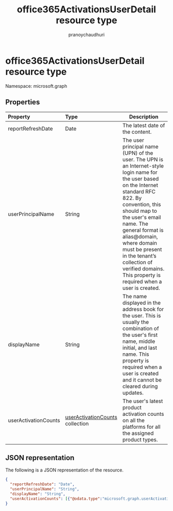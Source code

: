 ﻿---
title: "office365ActivationsUserDetail resource type"
description: "The following is a JSON representation of the resource."
localization_priority: Normal
ms.prod: "reports"
author: "pranoychaudhuri"
doc_type: resourcePageType
---

# office365ActivationsUserDetail resource type

Namespace: microsoft.graph

## Properties

| Property             | Type                                                                    | Description                                                                                                                                                                                                                                                                                                                                                         |
| :------------------- | :---------------------------------------------------------------------- | ------------------------------------------------------------------------------------------------------------------------------------------------------------------------------------------------------------------------------------------------------------------------------------------------------------------------------------------------------------------- |
| reportRefreshDate    | Date                                                                    | The latest date of the content.                                                                                                                                                                                                                                                                                                                                     |
| userPrincipalName    | String                                                                  | The user principal name (UPN) of the user. The UPN is an Internet-style login name for the user based on the Internet standard RFC 822. By convention, this should map to the user's email name. The general format is alias@domain, where domain must be present in the tenant’s collection of verified domains. This property is required when a user is created. |
| displayName          | String                                                                  | The name displayed in the address book for the user. This is usually the combination of the user's first name, middle initial, and last name. This property is required when a user is created and it cannot be cleared during updates.                                                                                                                             |
| userActivationCounts | [userActivationCounts](../resources/useractivationcounts.md) collection | The user's latest product activation counts on all the platforms for all the assigned product types.                                                                                                                                                                                                                                                                |

## JSON representation

The following is a JSON representation of the resource.

<!-- {
  "blockType": "resource",
  "@odata.type": "microsoft.graph.office365ActivationsUserDetail"
} -->

```json
{
  "reportRefreshDate": "Date", 
  "userPrincipalName": "String", 
  "displayName": "String", 
  "userActivationCounts": [{"@odata.type":"microsoft.graph.userActivationCounts"}]
}
```
